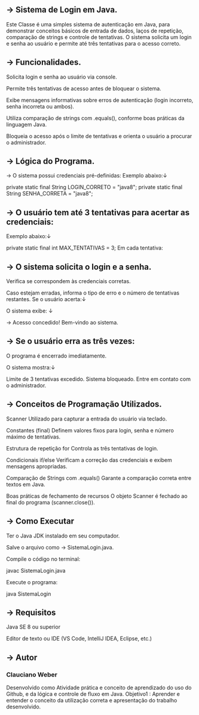 ## → Sistema de Login em Java.

Este Classe é uma simples sistema de autenticação em Java, para demonstrar conceitos básicos de entrada de dados, laços de repetição, comparação de strings e controle de tentativas.
O sistema solicita um login e senha ao usuário e permite até três tentativas para o acesso correto.

## → Funcionalidades.

Solicita login e senha ao usuário via console.

Permite três tentativas de acesso antes de bloquear o sistema.

Exibe mensagens informativas sobre erros de autenticação (login incorreto, senha incorreta ou ambos).

Utiliza comparação de strings com .equals(), conforme boas práticas da linguagem Java.

Bloqueia o acesso após o limite de tentativas e orienta o usuário a procurar o administrador.

## → Lógica do Programa.

→ O sistema possui credenciais pré-definidas:
Exemplo abaixo:↓

private static final String LOGIN_CORRETO = "java8";
private static final String SENHA_CORRETA = "java8";

## → O usuário tem até 3 tentativas para acertar as credenciais:
Exemplo abaixo:↓

private static final int MAX_TENTATIVAS = 3;
Em cada tentativa:

## → O sistema solicita o login e a senha.

Verifica se correspondem às credenciais corretas.

Caso estejam erradas, informa o tipo de erro e o número de tentativas restantes.
Se o usuário acerta:↓

O sistema exibe: ↓

→ Acesso concedido! Bem-vindo ao sistema.

## → Se o usuário erra as três vezes:

O programa é encerrado imediatamente.

O sistema mostra:↓

Limite de 3 tentativas excedido.
Sistema bloqueado. Entre em contato com o administrador.

## → Conceitos de Programação Utilizados.

Scanner	Utilizado para capturar a entrada do usuário via teclado.

Constantes (final)	Definem valores fixos para login, senha e número máximo de tentativas.

Estrutura de repetição for	Controla as três tentativas de login.

Condicionais if/else	Verificam a correção das credenciais e exibem mensagens apropriadas.

Comparação de Strings com .equals()	Garante a comparação correta entre textos em Java.

Boas práticas de fechamento de recursos	O objeto Scanner é fechado ao final do programa (scanner.close()).

## → Como Executar

Ter o Java JDK instalado em seu computador.

Salve o arquivo como → SistemaLogin.java.

Compile o código no terminal:

javac SistemaLogin.java


Execute o programa:

java SistemaLogin

## → Requisitos

Java SE 8 ou superior

Editor de texto ou IDE (VS Code, IntelliJ IDEA, Eclipse, etc.)

## → Autor

### Clauciano Weber
Desenvolvido como Atividade prática e conceito de aprendizado do uso do Github, e da lógica e controle de fluxo em Java.
Objetivo1 : Aprender e entender o conceito da utilização correta e apresentação do trabalho desenvolvido.
